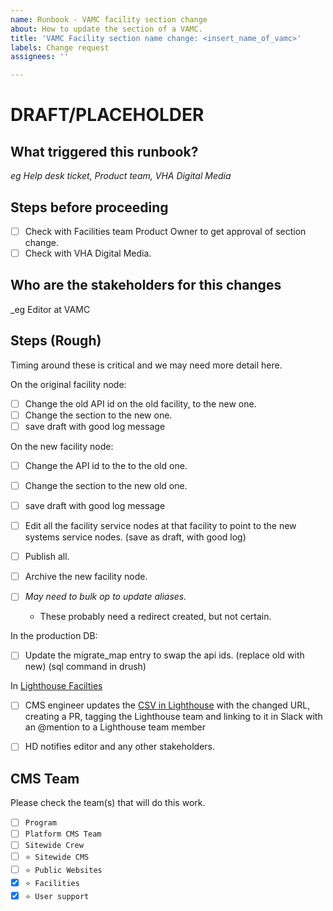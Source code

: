 ```yaml
---
name: Runbook - VAMC facility section change
about: How to update the section of a VAMC.
title: 'VAMC Facility section name change: <insert_name_of_vamc>'
labels: Change request
assignees: ''

---
```


# DRAFT/PLACEHOLDER

## What triggered this runbook?
_eg Help desk ticket, Product team, VHA Digital Media_


## Steps before proceeding

- [ ] Check with Facilities team Product Owner to get approval of section change.
- [ ] Check with VHA Digital Media.

## Who are the stakeholders for this changes
_eg Editor at VAMC

## Steps (Rough)

Timing around these is critical and we may need more detail here.

On the original facility node:
- [ ] Change the old  API id on the old facility, to the new one.
- [ ] Change the section to the new one.
- [ ] save draft with good log message

On the new facility node:
- [ ] Change the API id to the to the old one.
- [ ] Change the section to the new old one.
- [ ] save draft with good log message


- [ ] Edit all the facility service nodes at that facility to point to the new systems service nodes. (save as draft, with good log)
- [ ] Publish all.
- [ ] Archive the new facility node.
- [ ] *May need to bulk op to update aliases.*
  - These probably need a redirect created, but not certain.

In the production DB:
- [ ] Update the migrate_map entry to swap the api ids. (replace old with new) (sql command in drush)

In [Lighthouse Facilties](https://github.com/department-of-veterans-affairs/lighthouse-facilities)
- [ ] CMS engineer updates the [CSV in Lighthouse](https://github.com/department-of-veterans-affairs/lighthouse-facilities/blob/master/facilities/src/main/resources/websites.csv) with the changed URL, creating a PR, tagging the Lighthouse team and linking to it in Slack with an @mention to a Lighthouse team member 

- [ ] HD notifies editor and any other stakeholders.



## CMS Team
Please check the team(s) that will do this work.

- [ ] `Program`
- [ ] `Platform CMS Team`
- [ ] `Sitewide Crew`
- [ ] `⭐️ Sitewide CMS`
- [ ] `⭐️ Public Websites`
- [x] `⭐️ Facilities`
- [x] `⭐️ User support`
